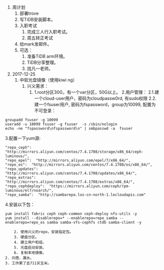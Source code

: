 1. 周计划
	1. 部署trove
	2. 写TiDB安装脚本。
	3. 入职考试
		1. 完成三人行入职考试。
		2. 周五转正考试 
	4. 给mark发邮件。
	5. 可选：
        1. 准备TiDB arm环境。
        2. TiDB分享整理。
        3. 找凡一老师。
2. 2017-12-25 
    1. 中软光盘镜像（使用kiwi ng）
	    1. 兴义需求：
		    1. 1.root分区30G，有一个var分区，50G以上。
2.用户管理：
2.1.建一个cloud-user用户，密码为cloudpassw0rd, 有sudo权限
2.2.建一个fsuser用户, 密码为fspassword，group为10099, 配置为不可登录：
```
groupadd fsuser -g 10099
useradd -u 10099 fsuser -g fsuser  -s /sbin/nologin
echo -ne "fspassword\nfspassword\n" | smbpasswd -a  fsuser
```
3.配置一下yum源:
```
"repo_ceph":  "http://mirrors.aliyun.com/centos/7.4.1708/storage/x86_64/ceph-luminous/",
"repo_epel":  "http://mirrors.aliyun.com/epel/7/x86_64/",
"repo_os":  "http://mirrors.aliyun.com/centos/7.4.1708/os/x86_64/",
"repo_updates":  "http://mirrors.aliyun.com/centos/7.4.1708/updates/x86_64/",
"repo_extras":  "http://mirrors.aliyun.com/centos/7.4.1708/extras/x86_64/",
"repo_cephdeploy":  "https://mirrors.aliyun.com/ceph/rpm-luminous/el7/noarch/",
"repo_samba":  "http://sambarepo.los-cn-north-1.lecloudapis.com"
```
4.安装以下包：
```
yum install fabric ceph ceph-common ceph-deploy nfs-utils -y
yum install --disablerepo=* --enablerepo=repo_samba --enablerepo=repo_os samba samba-vfs-cephfs ctdb samba-client -y
```
	    2. 使用兴义的repo，安装指定包。
	    3. 硬盘分区。
	    4. 建立用户和组。
	    5. 光盘启动安装。
	    6. 复制本地镜像。
    2. 刘蓓，漏水。
    3. 工作累了去711买玉米。
<!--stackedit_data:
eyJoaXN0b3J5IjpbLTExMzc0MTM5ODBdfQ==
-->
<!--stackedit_data:
eyJoaXN0b3J5IjpbLTE3OTI1NzYwMDhdfQ==
-->